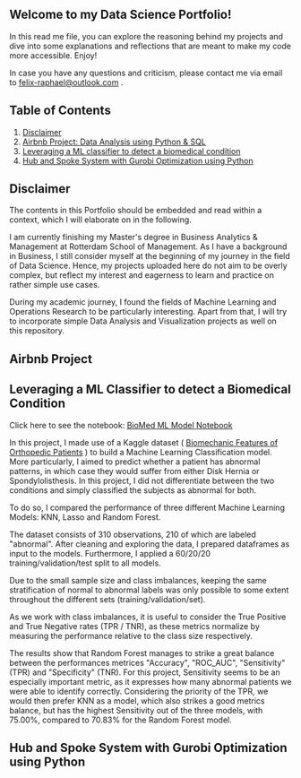 ## Welcome to my Data Science Portfolio!

In this read me file, you can explore the reasoning behind my projects and dive into some explanations and reflections that are meant to make my code more accessible. Enjoy!

In case you have any questions and criticism, please contact me via email to felix-raphael@outlook.com .


## Table of Contents

1. [Disclaimer](##Disclaimer)
2. [Airbnb Project: Data Analysis using Python & SQL](#airbnb-project)
3. [Leveraging a ML classifier to detect a biomedical condition](#leveraging-a-ml-classifier-to-detect-a-biomedical-condition)
4. [Hub and Spoke System with Gurobi Optimization using Python](#hub-and-spoke-system-with-gurobi-optimization-using-python)


## Disclaimer

The contents in this Portfolio should be embedded and read within a context, which I will elaborate on in the following.

I am currently finishing my Master's degree in Business Analytics & Management at Rotterdam School of Management. As I have a background in Business, I still consider myself at the beginning of my journey in the field of Data Science. Hence, my projects uploaded here do not aim to be overly complex, but reflect my interest and eagerness to learn and practice on rather simple use cases. 

During my academic journey, I found the fields of Machine Learning and Operations Research to be particularly interesting. Apart from that, I will try to incorporate simple Data Analysis and Visualization projects as well on this repository.


## Airbnb Project


## Leveraging a ML Classifier to detect a Biomedical Condition

Click here to see the notebook:
[BioMed ML Model Notebook](html_files/BioMed_Case_ML_Model_hmtlfile.html)

In this project, I made use of a Kaggle dataset ( [Biomechanic Features of Orthopedic Patients](https://www.kaggle.com/datasets/uciml/biomechanical-features-of-orthopedic-patients) ) to build a Machine Learning Classification model. More particularly, I aimed to predict whether a patient has abnormal patterns, in which case they would suffer from either Disk Hernia or Spondylolisthesis. In this project, I did not differentiate between the two conditions and simply classified the subjects as abnormal for both.

To do so, I compared the performance of three different Machine Learning Models: KNN, Lasso and Random Forest.

The dataset consists of 310 observations, 210 of which are labeled "abnormal". After cleaning and exploring the data, I prepared dataframes as input to the models. Furthermore, I applied a 60/20/20 training/validation/test split to all models.

Due to the small sample size and class imbalances, keeping the same stratification of normal to abnormal labels was only possible to some extent throughout the different sets (training/validation/set).

As we work with class imbalances, it is useful to consider the True Positive and True Negative rates (TPR / TNR), as these metrics normalize by measuring the performance relative to the class size respectively.

The results show that Random Forest manages to strike a great balance between the performances metrices "Accuracy", "ROC_AUC", "Sensitivity" (TPR) and "Specificity" (TNR). For this project, Sensitivity seems to be an especially important metric, as it expresses how many abnormal patients we were able to identify correctly. Considering the priority of the TPR, we would then prefer KNN as a model, which also strikes a good metrics balance, but has the highest Sensitivity out of the three models, with 75.00%, compared to 70.83% for the Random Forest model.


## Hub and Spoke System with Gurobi Optimization using Python
